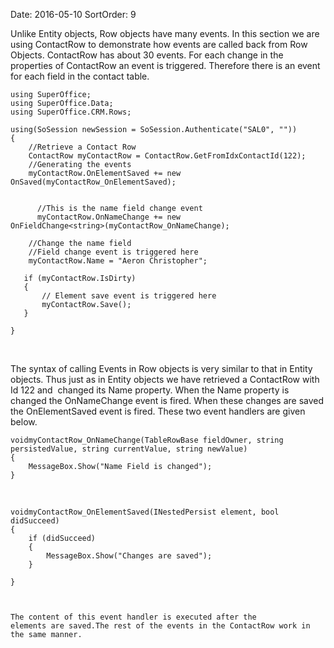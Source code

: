 Date: 2016-05-10
SortOrder: 9

Unlike Entity objects, Row objects have many events. In this section we are using ContactRow to demonstrate how events are called back from Row Objects. ContactRow has about 30 events. For each change in the properties of ContactRow an event is triggered. Therefore there is an event for each field in the contact table.

```
using SuperOffice;
using SuperOffice.Data;
using SuperOffice.CRM.Rows;
 
using(SoSession newSession = SoSession.Authenticate("SAL0", ""))
{
    //Retrieve a Contact Row
    ContactRow myContactRow = ContactRow.GetFromIdxContactId(122);
    //Generating the events
    myContactRow.OnElementSaved += new
OnSaved(myContactRow_OnElementSaved);
   
 
      //This is the name field change event
      myContactRow.OnNameChange += new
OnFieldChange<string>(myContactRow_OnNameChange);
   
    //Change the name field
    //Field change event is triggered here
    myContactRow.Name = "Aeron Christopher";
 
   if (myContactRow.IsDirty)
   {
       // Element save event is triggered here
       myContactRow.Save();
   }
 
}
```

 

The syntax of calling Events in Row objects is very similar to that in Entity objects. Thus just as in Entity objects we have retrieved a ContactRow with Id 122 and  changed its Name property. When the Name property is changed the OnNameChange event is fired. When these changes are saved the OnElementSaved event is fired. These two event handlers are given below.

```
voidmyContactRow_OnNameChange(TableRowBase fieldOwner, string
persistedValue, string currentValue, string newValue)
{
    MessageBox.Show("Name Field is changed");
}
```

 

```
voidmyContactRow_OnElementSaved(INestedPersist element, bool
didSucceed)
{
    if (didSucceed)
    {
        MessageBox.Show("Changes are saved");
    }
   
}

 

The content of this event handler is executed after the
elements are saved.The rest of the events in the ContactRow work in
the same manner.
```

